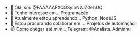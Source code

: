 
- 👋 Olá, sou @FAAAAAEXQOSyIpN2JZ0ehUQ
- 👀 Tenho interesse em... Programação
- 🌱 Atualmente estou aprendendo... Python, NodeJS
- 💞️ Estou procurando colaborar em ... Projetos de automação
- 📫 Como chegar até mim... Telegram: @Analista_Adminhu

<!---
FAAAAAEXQOSyIpN2JZ0ehUQ/FAAAAAEXQOSyIpN2JZ0ehUQ is a ✨ special ✨ repository because its `README.md` (this file) appears on your GitHub profile.
You can click the Preview link to take a look at your changes.
--->
